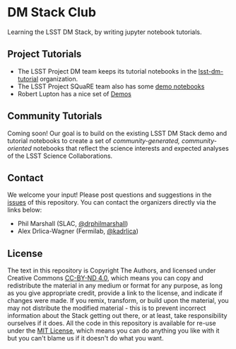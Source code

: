 # DM Stack Club

Learning the LSST DM Stack, by writing jupyter notebook tutorials.

## Project Tutorials

* The LSST Project DM team keeps its tutorial notebooks in the [lsst-dm-tutorial](https://github.com/lsst-dm-tutorial) organization.
* The LSST Project SQuaRE team also has some [demo notebooks](https://github.com/lsst-sqre/notebook-demo)
* Robert Lupton has a nice set of [Demos](https://github.com/RobertLuptonTheGood/notebooks/tree/master/Demos)

## Community Tutorials

Coming soon! Our goal is to build on the existing LSST DM Stack demo and tutorial notebooks to create a set of 
_community-generated, community-oriented_ notebooks that reflect the science interests and expected analyses of 
the LSST Science Collaborations. 

## Contact

We welcome your input! Please post questions and suggestions in the
[issues](https://github.com/LSSTScienceCollaborations/DMStackClub/issues) of this repository. You can contact the organizers 
directly via the links below:

* Phil Marshall (SLAC, [@drphilmarshall](https://github.com/LSSTScienceCollaborations/DMStackClub/issues/new?body=@drphilmarshall))
* Alex Drlica-Wagner (Fermilab, [@kadrlica](https://github.com/LSSTScienceCollaborations/DMStackClub/issues/new?body=@kadrlica))


## License

The text in this repository is Copyright The Authors, and licensed under Creative Commons [CC-BY-ND 4.0](https://creativecommons.org/licenses/by-nd/4.0/), which means 
you can copy and redistribute the material in any medium or format
for any purpose, as long as you give appropriate credit, provide a link to the license, and indicate if changes were made. 
If you remix, transform, or build upon the material, you may not distribute the modified material - this is to prevent incorrect 
information about the Stack getting out there, or at least, take responsibility ourselves if it does.
All the code in this repository is available for re-use under the [MIT License](https://github.com/LSSTScienceCollaborations/DMStackClub/blob/master/LICENSE), which means you can do anything you like with it 
but you can't blame us if it doesn't do what you want. 
